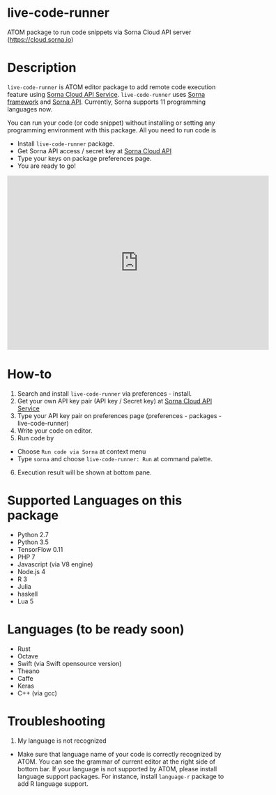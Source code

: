 # live-code-runner

ATOM package to run code snippets via Sorna Cloud API server (https://cloud.sorna.io)

Description
===========

 `live-code-runner` is ATOM editor package to add remote code execution feature using [Sorna Cloud API Service](https://cloud.sorna.io). `live-code-runner` uses [Sorna framework](http://sorna.io) and [Sorna API](http://docs.sorna.io). Currently, Sorna supports 11 programming languages now.

You can run your code (or code snippet) without installing or setting any programming environment  with this package. All you need to run code is

 * Install `live-code-runner` package.
 * Get Sorna API access / secret key at [Sorna Cloud API](https://cloud.sorna.io)
 * Type your keys on package preferences page.
 * You are ready to go!

<iframe src="https://www.facebook.com/plugins/video.php?href=https%3A%2F%2Fwww.facebook.com%2FlablupInc%2Fvideos%2F1669260676704566%2F&show_text=0&width=600" width="600" height="400" style="border:none;overflow:hidden" scrolling="no" frameborder="0" allowTransparency="true" allowFullScreen="true"></iframe>


How-to
======

 1. Search and install `live-code-runner` via preferences - install.
 2. Get your own API key pair (API key / Secret key) at [Sorna Cloud API Service](https://cloud.sorna.io)
 3. Type your API key pair on preferences page (preferences - packages - live-code-runner)
 4. Write your code on editor.
 5. Run code by
  * Choose `Run code via Sorna` at context menu
  * Type `sorna` and choose `live-code-runner: Run` at command palette.
 6. Execution result will be shown at bottom pane.

Supported Languages on this package
===================================

 * Python 2.7
 * Python 3.5
 * TensorFlow 0.11
 * PHP 7
 * Javascript (via V8 engine)
 * Node.js 4
 * R 3
 * Julia
 * haskell
 * Lua 5
 
Languages (to be ready soon)
============================

 * Rust
 * Octave
 * Swift (via Swift opensource version)
 * Theano
 * Caffe
 * Keras
 * C++ (via gcc)

Troubleshooting
===============

 1. My language is not recognized
  * Make sure that language name of your code is correctly recognized by ATOM. You can see the grammar of current editor at the right side of bottom bar. If your language is not supported by ATOM, please install language support packages. For instance, install `language-r` package to add R language support.

